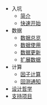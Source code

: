 - 入坑
  - [简介](intro.md "zvt intro")
  - [快速开始](quick-start.md "zvt quick start")
- 数据
  - [数据总览](data_overview.md "zvt data overview")
  - [数据使用](data_usage.md "zvt data usage")
  - [数据更新](data_recorder.md "zvt data recorder")
  - [扩展数据](data_extending.md "zvt data extending")
- 计算
  - [因子计算](factor.md "zvt factor")
  - [回测通知](trader.md "zvt trader")
- [设计哲学](design-philosophy.md "zvt design philosophy")
- [支持项目](donate.md "donate for zvt")
